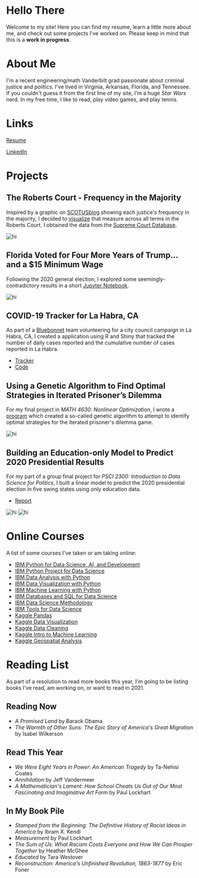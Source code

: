 # Hello There
Welcome to my site! Here you can find my resume, learn a little more about me, and check out some projects I've worked on. Please keep in mind that this is a **work in progress**.

# About Me

I'm a recent engineering/math Vanderbilt grad passionate about criminal justice and politics. I've lived in Virginia, Arkansas, Florida, and Tennessee. If you couldn't guess it from the first line of my site, I'm a huge *Star Wars* nerd. In my free time, I like to read, play video games, and play tennis.

# Links

[Resume](https://github.com/devinjbarkey/devinjbarkey.github.io/blob/main/Devin%20Barkey%20Resume.pdf)

[LinkedIn](www.linkedin.com/in/devin-barkey-844295147)

# Projects

## The Roberts Court - Frequency in the Majority
Inspired by a graphic on [SCOTUSblog](https://www.scotusblog.com/) showing each justice's frequency in the majority, I decided to [visualize](https://nbviewer.jupyter.org/github/devinjbarkey/devinjbarkey.github.io/blob/main/The%20Roberts%20Court/The%20Roberts%20Court%20-%20Majority%20Frequency.ipynb) that measure across all terms in the Roberts Court. I obtained the data from the [Supreme Court Database](http://supremecourtdatabase.org/index.php).

<img src="Images/roberts_majority.png" alt="hi" class="inline"/>

## Florida Voted for Four More Years of Trump... and a $15 Minimum Wage
Following the 2020 general election, I explored some seemingly-contradictory results in a short [Jupyter Notebook](https://nbviewer.jupyter.org/github/devinjbarkey/devinjbarkey.github.io/blob/main/FL2020.ipynb).

<img src="Images/cluster_scatterplot.png" alt="hi" class="inline"/>

## COVID-19 Tracker for La Habra, CA
As part of a [Bluebonnet](https://www.bluebonnetdata.org/) team volunteering for a city council campaign in La Habra, CA, I created a application using R and Shiny that tracked the number of daily cases reported and the cumulative number of cases reported in La Habra.
- [Tracker](https://devinbarkey.shinyapps.io/pc_for_la_habra/)
- [Code](https://github.com/devinjbarkey/devinjbarkey.github.io/blob/main/PC%20for%20La%20Habra/app.R)

## Using a Genetic Algorithm to Find Optimal Strategies in Iterated Prisoner’s Dilemma
For my final project in *MATH 4630: Nonlinear Optimization*, I wrote a [program](https://github.com/devinjbarkey/devinjbarkey.github.io/tree/main/MATH%204630%20Project) which created a so-called genetic algorithm to attempt to identify optimal strategies for the iterated prisoner's dilemma game.

<img src="Images/Figure_2.png" alt="hi" class="inline"/>

## Building an Education-only Model to Predict 2020 Presidential Results
For my part of a group final project for *PSCI 2300: Introduction to Data Science for Politics*, I built a linear model to predict the 2020 presidential election in five swing states using only education data.
- [Report](https://github.com/devinjbarkey/devinjbarkey.github.io/blob/main/PSCI_2300_Final_Project.pdf)

<img src="Images/PA 2016.png" alt="hi" class="inline"/>
<img src="Images/PA Pred 2020.png" alt="hi" class="inline"/>

# Online Courses
A list of some courses I've taken or am taking online:
- [IBM Python for Data Science, AI, and Development](https://www.coursera.org/account/accomplishments/verify/PFAXD3UBCZTE)
- [IBM Python Project for Data Science](https://www.coursera.org/account/accomplishments/verify/ERHUZ6PMKQZW)
- [IBM Data Analysis with Python](https://www.coursera.org/account/accomplishments/verify/9PRDJ4LZCJR3)
- [IBM Data Visualization with Python](https://www.coursera.org/account/accomplishments/verify/X3W67W7BCPAP)
- [IBM Machine Learning with Python](https://www.coursera.org/account/accomplishments/verify/NQX8MJKMWXWJ)
- [IBM Databases and SQL for Data Science](https://www.coursera.org/account/accomplishments/verify/6EE86UK5DGF2)
- [IBM Data Science Methodology](https://www.coursera.org/account/accomplishments/verify/APPKMHNVGQRA)
- [IBM Tools for Data Science](https://www.coursera.org/account/accomplishments/verify/P22DD9SHFGDW)
- [Kaggle Pandas](https://www.kaggle.com/learn/certification/devinbarkey/pandas)
- [Kaggle Data Visualization](https://www.kaggle.com/learn/certification/devinbarkey/data-visualization)
- [Kaggle Data Cleaning](https://www.kaggle.com/learn/certification/devinbarkey/data-cleaning)
- [Kaggle Intro to Machine Learning](https://www.kaggle.com/learn/certification/devinbarkey/intro-to-machine-learning)
- [Kaggle Geospatial Analysis](https://www.kaggle.com/learn/certification/devinbarkey/geospatial-analysis)

# Reading List
As part of a resolution to read more books this year, I'm going to be listing books I've read, am working on, or want to read in 2021.

## Reading Now
- *A Promised Land* by Barack Obama
- *The Warmth of Other Suns: The Epic Story of America's Great Migration* by Isabel Wilkerson

## Read This Year
- *We Were Eight Years in Power: An American Tragedy* by Ta-Nehisi Coates
- *Annihilation* by Jeff Vandermeer
- *A Mathematician's Lament: How School Cheats Us Out of Our Most Fascinating and Imaginative Art Form* by Paul Lockhart

## In My Book Pile
- *Stamped from the Beginning: The Definitive History of Racist Ideas in America* by Ibram X. Kendi
- *Measurement* by Paul Lockhart
- *The Sum of Us: What Racism Costs Everyone and How We Can Prosper Together* by Heather McGhee
- *Educated* by Tara Westover
- *Reconstruction: America's Unfinished Revolution, 1863-1877* by Eric Foner
